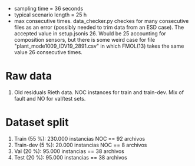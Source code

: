 - sampling time = 36 seconds
- typical scenario length = 25 h
- max consecutive times. data_checker.py checkes for many consecutive files as an error (possibly needed to trim data from an ESD case). The accepted value in setup.jsonis 26. Would be 25 accounting for composition sensors, but there is some weird case for file "plant_mode1009_IDV19_2891.csv" in which FMOL(13) takes the same value 26 consecutive times.

# Raw data

1. Old residuals Rieth data. NOC instances for train and train-dev. Mix of fault and NO for val/test sets.

# Dataset split

1. Train (55 %): 230.000 instancias NOC == 92 archivos 
2. Train-dev (5 %): 20.000 instancias NOC == 8 archivos 
3. Val (20 %): 95.000 instancias == 38 archivos
4. Test (20 %): 95.000 instancias == 38 archivos
